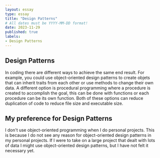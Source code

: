 ```yaml
---
layout: essay
type: essay
title: "Design Patterns"
# All dates must be YYYY-MM-DD format!
date: 2023-11-29
published: true
labels:
- Design Patterns
---
```


## Design Patterns

In coding there are different ways to achieve the same end result.  For example, you could use object-oriented design patterns to create objets that can inherit traits from each other or use methods to change their own data.  A different option is procedural programming where a procedure is created to accomplish the goal, this can be done with functions or each procedure can be its own function.  Both of these options can reduce duplication of code to reduce file size and executable size.  

## My preference for Design Patterns

I don't use object-oriented programming when I do personal projects.  This is because I do not see any reason for object-oriented design patterns in my personal projects.  If I were to take on a large project that dealt with lots of data I might use object-oriented design patterns, but I have not felt it necessary yet.  
